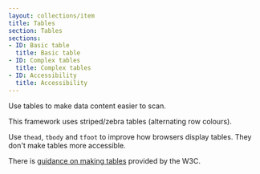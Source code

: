 ```yaml
---
layout: collections/item
title: Tables
section: Tables
sections:
- ID: Basic table
  title: Basic table
- ID: Complex tables
  title: Complex tables
- ID: Accessibility
  title: Accessibility
---
```


<p class="abstract">Use tables to make data content easier to scan.<p>

This framework uses striped/zebra tables (alternating row colours).

Use `thead`, `tbody` and `tfoot` to improve how browsers display tables. They don't make tables more accessible.

There is
<a href="https://www.w3.org/WAI/tutorials/tables/" rel="external">guidance on making tables</a> provided by the W3C.
